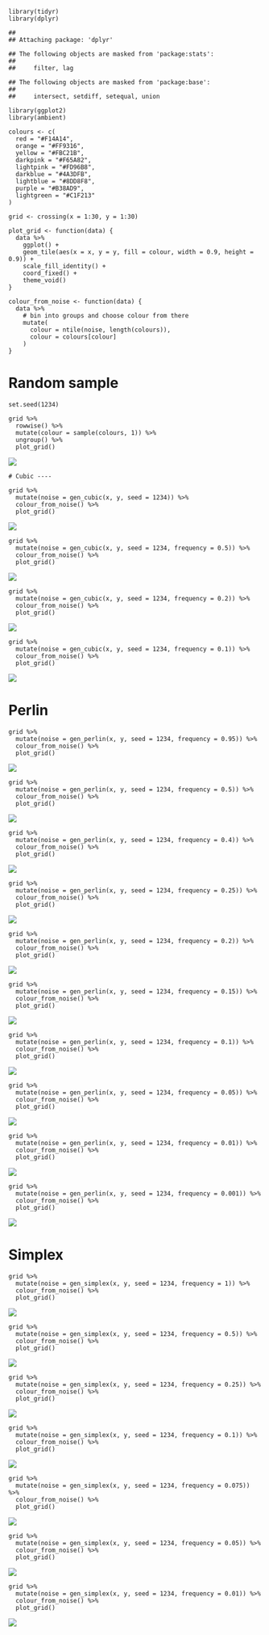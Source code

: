     library(tidyr)
    library(dplyr)

    ## 
    ## Attaching package: 'dplyr'

    ## The following objects are masked from 'package:stats':
    ## 
    ##     filter, lag

    ## The following objects are masked from 'package:base':
    ## 
    ##     intersect, setdiff, setequal, union

    library(ggplot2)
    library(ambient)

    colours <- c(
      red = "#F14A14",
      orange = "#FF9316",
      yellow = "#FBC21B",
      darkpink = "#F65A82",
      lightpink = "#FD96B8",
      darkblue = "#4A3DFB",
      lightblue = "#8DD8F8",
      purple = "#B38AD9",
      lightgreen = "#C1F213"
    )

    grid <- crossing(x = 1:30, y = 1:30)

    plot_grid <- function(data) {
      data %>%
        ggplot() +
        geom_tile(aes(x = x, y = y, fill = colour, width = 0.9, height = 0.9)) +
        scale_fill_identity() +
        coord_fixed() +
        theme_void()
    }

    colour_from_noise <- function(data) {
      data %>%
        # bin into groups and choose colour from there
        mutate(
          colour = ntile(noise, length(colours)),
          colour = colours[colour]
        )
    }

# Random sample

    set.seed(1234)

    grid %>%
      rowwise() %>%
      mutate(colour = sample(colours, 1)) %>%
      ungroup() %>%
      plot_grid()

![](README_files/figure-markdown_strict/unnamed-chunk-2-1.png)

    # Cubic ----

    grid %>%
      mutate(noise = gen_cubic(x, y, seed = 1234)) %>%
      colour_from_noise() %>%
      plot_grid()

![](README_files/figure-markdown_strict/unnamed-chunk-2-2.png)

    grid %>%
      mutate(noise = gen_cubic(x, y, seed = 1234, frequency = 0.5)) %>%
      colour_from_noise() %>%
      plot_grid()

![](README_files/figure-markdown_strict/unnamed-chunk-2-3.png)

    grid %>%
      mutate(noise = gen_cubic(x, y, seed = 1234, frequency = 0.2)) %>%
      colour_from_noise() %>%
      plot_grid()

![](README_files/figure-markdown_strict/unnamed-chunk-2-4.png)

    grid %>%
      mutate(noise = gen_cubic(x, y, seed = 1234, frequency = 0.1)) %>%
      colour_from_noise() %>%
      plot_grid()

![](README_files/figure-markdown_strict/unnamed-chunk-2-5.png)

# Perlin

    grid %>%
      mutate(noise = gen_perlin(x, y, seed = 1234, frequency = 0.95)) %>%
      colour_from_noise() %>%
      plot_grid()

![](README_files/figure-markdown_strict/unnamed-chunk-3-1.png)

    grid %>%
      mutate(noise = gen_perlin(x, y, seed = 1234, frequency = 0.5)) %>%
      colour_from_noise() %>%
      plot_grid()

![](README_files/figure-markdown_strict/unnamed-chunk-3-2.png)

    grid %>%
      mutate(noise = gen_perlin(x, y, seed = 1234, frequency = 0.4)) %>%
      colour_from_noise() %>%
      plot_grid()

![](README_files/figure-markdown_strict/unnamed-chunk-3-3.png)

    grid %>%
      mutate(noise = gen_perlin(x, y, seed = 1234, frequency = 0.25)) %>%
      colour_from_noise() %>%
      plot_grid()

![](README_files/figure-markdown_strict/unnamed-chunk-3-4.png)

    grid %>%
      mutate(noise = gen_perlin(x, y, seed = 1234, frequency = 0.2)) %>%
      colour_from_noise() %>%
      plot_grid()

![](README_files/figure-markdown_strict/unnamed-chunk-3-5.png)

    grid %>%
      mutate(noise = gen_perlin(x, y, seed = 1234, frequency = 0.15)) %>%
      colour_from_noise() %>%
      plot_grid()

![](README_files/figure-markdown_strict/unnamed-chunk-3-6.png)

    grid %>%
      mutate(noise = gen_perlin(x, y, seed = 1234, frequency = 0.1)) %>%
      colour_from_noise() %>%
      plot_grid()

![](README_files/figure-markdown_strict/unnamed-chunk-3-7.png)

    grid %>%
      mutate(noise = gen_perlin(x, y, seed = 1234, frequency = 0.05)) %>%
      colour_from_noise() %>%
      plot_grid()

![](README_files/figure-markdown_strict/unnamed-chunk-3-8.png)

    grid %>%
      mutate(noise = gen_perlin(x, y, seed = 1234, frequency = 0.01)) %>%
      colour_from_noise() %>%
      plot_grid()

![](README_files/figure-markdown_strict/unnamed-chunk-3-9.png)

    grid %>%
      mutate(noise = gen_perlin(x, y, seed = 1234, frequency = 0.001)) %>%
      colour_from_noise() %>%
      plot_grid()

![](README_files/figure-markdown_strict/unnamed-chunk-3-10.png)

# Simplex

    grid %>%
      mutate(noise = gen_simplex(x, y, seed = 1234, frequency = 1)) %>%
      colour_from_noise() %>%
      plot_grid()

![](README_files/figure-markdown_strict/unnamed-chunk-4-1.png)

    grid %>%
      mutate(noise = gen_simplex(x, y, seed = 1234, frequency = 0.5)) %>%
      colour_from_noise() %>%
      plot_grid()

![](README_files/figure-markdown_strict/unnamed-chunk-4-2.png)

    grid %>%
      mutate(noise = gen_simplex(x, y, seed = 1234, frequency = 0.25)) %>%
      colour_from_noise() %>%
      plot_grid()

![](README_files/figure-markdown_strict/unnamed-chunk-4-3.png)

    grid %>%
      mutate(noise = gen_simplex(x, y, seed = 1234, frequency = 0.1)) %>%
      colour_from_noise() %>%
      plot_grid()

![](README_files/figure-markdown_strict/unnamed-chunk-4-4.png)

    grid %>%
      mutate(noise = gen_simplex(x, y, seed = 1234, frequency = 0.075)) %>%
      colour_from_noise() %>%
      plot_grid()

![](README_files/figure-markdown_strict/unnamed-chunk-4-5.png)

    grid %>%
      mutate(noise = gen_simplex(x, y, seed = 1234, frequency = 0.05)) %>%
      colour_from_noise() %>%
      plot_grid()

![](README_files/figure-markdown_strict/unnamed-chunk-4-6.png)

    grid %>%
      mutate(noise = gen_simplex(x, y, seed = 1234, frequency = 0.01)) %>%
      colour_from_noise() %>%
      plot_grid()

![](README_files/figure-markdown_strict/unnamed-chunk-4-7.png)
